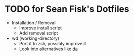 TODO for Sean Fisk's Dotfiles
=============================

* Installation / Removal
    * Improve install script
    * Add removal script
* wd (working-directory)
    * Port it to zsh, possibly improve it
    * Look into alternatives like [da](https://github.com/nitrogoldfish/da)